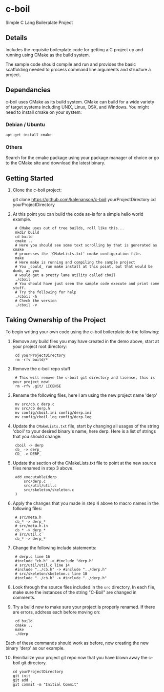 # c-boil
Simple C Lang Boilerplate Project
## Details
Includes the requisite boilerplate code for getting a C project up and running using CMake as the build system.

The sample code should compile and run and provides the basic scaffolding needed to process command line arguments and structure a project.

## Dependancies
c-boil uses CMake as its build system. CMake can build for a wide variety of target systems including UNIX, Linux, OSX, and Windows. You might need to install cmake on your system:

### Debian / Ubuntu

	apt-get install cmake

### Others
Search for the cmake package using your package manager of choice or go to the CMake site and download the latest binary.

## Getting Started

1. Clone the c-boil project:

	git clone https://github.com/kalenanson/c-boil yourProjectDirectory
	cd yourProjectDirectory

2. At this point you can build the code as-is for a simple hello world example.

		# CMake uses out of tree builds, roll like this...
		mkdir build
		cd build
		cmake ..
		# Here you should see some text scrolling by that is generated as cmake
		# processes the 'CMakeLists.txt' cmake configuration file.
		make
		# Here make is running and compiling the sample project
		# You _could_ run make install at this point, but that would be dumb, as you
		# would get a pretty lame utility called cboil
		./cboil
		# You should have just seen the sample code execute and print some stuff.
		# Try the following for help
		./cboil -h
		# Check the version
		./cboil -v

## Taking Ownership of the Project
To begin writing your own code using the c-boil boilerplate do the following:

1. Remove any build files you may have created in the demo above, start at your project root directory:

		cd yourProjectDirectory
		rm -rfv build/*

2. Remove the c-boil repo stuff

		# This will remove the c-boil git directory and license, this is your project now!
		rm -rfv .git/ LICENSE

3. Rename the following files, here I am using the new project name 'derp'

		mv src/cb.c derp.c
		mv src/cb derp.h
		mv config/cboil.ini config/derp.ini
		mv config/cboil.log config/derp.log

4. Update the `CMakeLists.txt` file, start by changing all usages of the string 'cboil' to your desired binary's name, here derp. Here is a list of strings that you should change:

		cboil -> derp
		cb_ -> derp_
		CD_ -> DERP_

5. Update the section of the CMakeLists.txt file to point at the new source files renamed in step 3 above.

		add_executable(derp
			src/derp.c
			src/util/util.c
			src/skeleton/skeleton.c
		)

6. Apply the changes that you made in step 4 above to macro names in the following files:

		# src/meta.h
		cb_* -> derp_*
		# src/meta.h.in
		cb_* -> derp_*
		# src/util.c
		cb_* -> derp_*

7. Change the following include statements:

		# derp.c line 16
		#include "cb.h" -> #include "derp.h"
		# src/util/util.c line 14
		#include "../cb.h" -> #include "../derp.h"
		# src/skeleton/skeleton.c line 10
		#include "../cb.h" -> #include "../derp.h"

8. Look through the source files included in the `src` directory, In each file, make sure the instances of the string "C-Boil" are changed in comments.

9. Try a build now to make sure your project is properly renamed. If there are errors, address each before moving on:

		cd build
		cmake ..
		make
		./derp

Each of these commands should work as before, now creating the new binary 'derp' as our example.

10. Reinitialize your project git repo now that you have blown away the c-boil git directory.

		cd yourProjectDirectory
		git init
		git add .
		git commit -m "Initial Commit"
